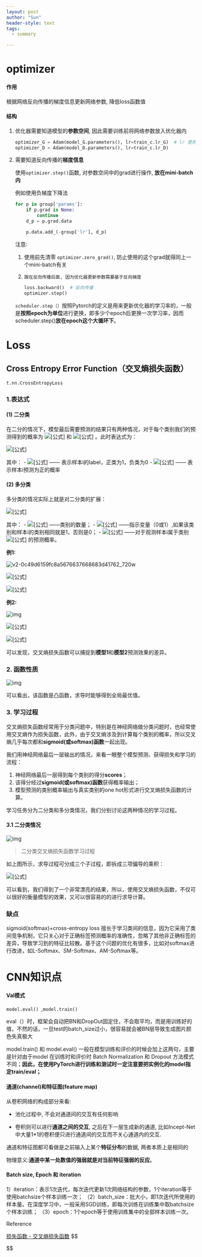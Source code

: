 ```yaml
---
layout: post
author: "Sun"
header-style: text
tags:
  - summary

---
```




# optimizer

#### 作用

根据网络反向传播的梯度信息更新网络参数, 降低loss函数值

#### 结构

1. 优化器需要知道模型的**参数空间**, 因此需要训练前将网络参数放入优化器内

   ```python
   optimizer_G = Adam(model_G.parameters(), lr=train_c.lr_G)  # lr 使用的是初始lr
   optimizer_D = Adam(model_D.parameters(), lr=train_c.lr_D)	
   ```

2. 需要知道反向传播的**梯度信息**

   使用`optimizer.step()`函数, 对参数空间中的grad进行操作, **放在mini-batch内**

   例如使用负梯度下降法

   ```python
   for p in group['params']:
       if p.grad is None:  
           continue
       d_p = p.grad.data
   
       p.data.add_(-group['lr'], d_p)
   ```

   注意: 

   1. 使用前先清零 `optimizer.zero_grad()`, 防止使用的这个grad就得同上一个mini-batch有关

   2. `跟在反向传播后面, 因为优化器更新参数需要基于反向梯度`

      ```python
      loss.backward()  # 反向传播
      optimizer.step()
      ```

   `scheduler.step（）`按照Pytorch的定义是用来更新优化器的学习率的，一般是**按照epoch为单位**进行更换，即多少个epoch后更换一次学习率，因而scheduler.step()**放在epoch这个大循环下**。

# Loss

## Cross Entropy Error Function（交叉熵损失函数）

`t.nn.CrossEntropyLoss`

### 1.表达式

#### (1) 二分类

在二分的情况下，模型最后需要预测的结果只有两种情况，对于每个类别我们的预测得到的概率为 ![[公式]](https://www.zhihu.com/equation?tex=p) 和 ![[公式]](https://www.zhihu.com/equation?tex=1-p) 。此时表达式为：

![[公式]](https://www.zhihu.com/equation?tex=L+%3D+%5Cfrac%7B1%7D%7BN%7D%5Csum_%7Bi%7D+L_i+%3D+%5Cfrac%7B1%7D%7BN%7D%5Csum_%7Bi%7D-%5By_i%5Ccdot+log%28p_i%29+%2B+%281-y_i%29%5Ccdot+log%281-p_i%29%5D+%5C%5C)

其中：
\- ![[公式]](https://www.zhihu.com/equation?tex=y_i) —— 表示样本i的label，正类为1，负类为0
\- ![[公式]](https://www.zhihu.com/equation?tex=p_i) —— 表示样本i预测为正的概率

#### (2) 多分类

多分类的情况实际上就是对二分类的扩展：

![[公式]](https://www.zhihu.com/equation?tex=L+%3D+%5Cfrac%7B1%7D%7BN%7D%5Csum_%7Bi%7D+L_i+%3D+%5Cfrac%7B1%7D%7BN%7D%5Csum_%7Bi%7D+-%5Csum_%7Bc%3D1%7D%5EMy_%7Bic%7D%5Clog%28p_%7Bic%7D%29+%5C%5C)

其中：
\- ![[公式]](https://www.zhihu.com/equation?tex=M) ——类别的数量；
\- ![[公式]](https://www.zhihu.com/equation?tex=y_%7Bic%7D) ——指示变量（0或1）,如果该类别和样本i的类别相同就是1，否则是0；
\- ![[公式]](https://www.zhihu.com/equation?tex=p_%7Bic%7D) ——对于观测样本i属于类别 ![[公式]](https://www.zhihu.com/equation?tex=c) 的预测概率。

**例1:**

![v2-0c49d6159fc8a5676637668683d41762_720w](https://pic3.zhimg.com/80/v2-0c49d6159fc8a5676637668683d41762_720w.jpg)

![[公式]](https://www.zhihu.com/equation?tex=%5Cbegin%7Baligned%7D++++%5Ctext%7Bsample+1+loss%7D+%3D+-+%280%5Ctimes+log0.3+%2B+0%5Ctimes+log0.3+%2B+1%5Ctimes+log0.4%29+%3D+0.91+%5C%5C++++%5Ctext%7Bsample+2+loss%7D+%3D+-+%280%5Ctimes+log0.3+%2B+1%5Ctimes+log0.4+%2B+0%5Ctimes+log0.3%29+%3D+0.91+%5C%5C++++%5Ctext%7Bsample+3+loss%7D+%3D+-+%281%5Ctimes+log0.1+%2B+0%5Ctimes+log0.2+%2B+0%5Ctimes+log0.7%29+%3D+2.30+%5C%5C+%5Cend%7Baligned%7D+%5C%5C)

![[公式]](https://www.zhihu.com/equation?tex=L%3D%5Cfrac%7B0.91%2B0.91%2B2.3%7D%7B3%7D%3D1.37+%5C%5C)

**例2:**

![img](https://pic3.zhimg.com/80/v2-6d31cf03185b408d5e93fa3e3c05096e_720w.jpg)



![[公式]](https://www.zhihu.com/equation?tex=%5Cbegin%7Baligned%7D++++%5Ctext%7Bsample+1+loss%7D+%3D+-+%280%5Ctimes+log0.1+%2B+0%5Ctimes+log0.2+%2B+1%5Ctimes+log0.7%29+%3D+0.35+%5C%5C++++%5Ctext%7Bsample+2+loss%7D+%3D+-+%280%5Ctimes+log0.1+%2B+1%5Ctimes+log0.7+%2B+0%5Ctimes+log0.2%29+%3D+0.35+%5C%5C++++%5Ctext%7Bsample+3+loss%7D+%3D+-+%281%5Ctimes+log0.3+%2B+0%5Ctimes+log0.4+%2B+0%5Ctimes+log0.4%29+%3D+1.20+%5C%5C+%5Cend%7Baligned%7D+%5C%5C)

![[公式]](https://www.zhihu.com/equation?tex=L%3D%5Cfrac%7B0.35%2B0.35%2B1.2%7D%7B3%7D%3D0.63+%5C%5C)

可以发现，交叉熵损失函数可以捕捉到**模型1**和**模型2**预测效果的差异。

### 2. 函数性质

![img](https://pic3.zhimg.com/80/v2-f049a57b5bb2fcaa7b70f5d182ab64a2_720w.jpg)

可以看出，该函数是凸函数，求导时能够得到全局最优值。

### 3. 学习过程

交叉熵损失函数经常用于分类问题中，特别是在神经网络做分类问题时，也经常使用交叉熵作为损失函数，此外，由于交叉熵涉及到计算每个类别的概率，所以交叉熵几乎每次都和**sigmoid(或softmax)函数**一起出现。

我们用神经网络最后一层输出的情况，来看一眼整个模型预测、获得损失和学习的流程：

1. 神经网络最后一层得到每个类别的得分**scores**；
2. 该得分经过**sigmoid(或softmax)函数**获得概率输出；
3. 模型预测的类别概率输出与真实类别的one hot形式进行交叉熵损失函数的计算。

学习任务分为二分类和多分类情况，我们分别讨论这两种情况的学习过程。

#### 3.1 二分类情况

![img](https://pic1.zhimg.com/80/v2-d44fea1bda9338eaabf8e96df099981c_720w.jpg)

> 二分类交叉熵损失函数学习过程

如上图所示，求导过程可分成三个子过程，即拆成三项偏导的乘积：

![[公式]](https://www.zhihu.com/equation?tex=%5Cbegin%7Baligned%7D++%5Cfrac%7B%5Cpartial+L_i%7D%7B%5Cpartial+w_i%7D+%26%3D+%5Cfrac%7B%5Cpartial+L_i%7D%7B%5Cpartial+p_i%7D%5Ccdot+%5Cfrac%7B%5Cpartial+p_i%7D%7B%5Cpartial+s_i%7D%5Ccdot+%5Cfrac%7B%5Cpartial+s_i%7D%7B%5Cpartial+w_i%7D+%5C%5C++%26%3D+%5B-%5Cfrac%7By_i%7D%7Bp_i%7D%2B%5Cfrac%7B1-y_i%7D%7B1-p_i%7D%5D+%5Ccdot+%5Csigma%28s_i%29%5Ccdot+%5B1-%5Csigma%28s_i%29%5D%5Ccdot+x_i+%5C%5C++%26%3D+%5B-%5Cfrac%7By_i%7D%7B%5Csigma%28s_i%29%7D%2B%5Cfrac%7B1-y_i%7D%7B1-%5Csigma%28s_i%29%7D%5D+%5Ccdot+%5Csigma%28s_i%29%5Ccdot+%5B1-%5Csigma%28s_i%29%5D%5Ccdot+x_i+%5C%5C++%26%3D+%5B-%5Cfrac%7By_i%7D%7B%5Csigma%28s_i%29%7D%5Ccdot+%5Csigma%28s_i%29%5Ccdot+%281-%5Csigma%28s_i%29%29%2B%5Cfrac%7B1-y_i%7D%7B1-%5Csigma%28s_i%29%7D%5Ccdot+%5Csigma%28s_i%29%5Ccdot+%281-%5Csigma%28s_i%29%29%5D%5Ccdot+x_i+%5C%5C++%26%3D+%5B-y_i%2By_i%5Ccdot+%5Csigma%28s_i%29%2B%5Csigma%28s_i%29-y_i%5Ccdot+%5Csigma%28s_i%29%5D%5Ccdot+x_i+%5C%5C++%26%3D+%5B%5Csigma%28s_i%29-y_i%5D%5Ccdot+x_i+%5C%5C+%5Cend%7Baligned%7D+%5C%5C)

可以看到，我们得到了一个非常漂亮的结果，所以，使用交叉熵损失函数，不仅可以很好的衡量模型的效果，又可以很容易的的进行求导计算。

### 缺点

sigmoid(softmax)+cross-entropy loss 擅长于学习类间的信息，因为它采用了类间竞争机制，它只关心对于正确标签预测概率的准确性，忽略了其他非正确标签的差异，导致学习到的特征比较散。基于这个问题的优化有很多，比如对softmax进行改进，如L-Softmax、SM-Softmax、AM-Softmax等。

# CNN知识点

#### Val模式

`model.eval() `,`model.train() ` 

eval（）时，框架会自动把BN和DropOut固定住，不会取平均，而是用训练好的值，不然的话，一旦test的batch_size过小，很容易就会被BN层导致生成图片颜色失真极大

model.train() 和 model.eval() 一般在模型训练和评价的时候会加上这两句，主要是针对由于model 在训练时和评价时 Batch Normalization 和 Dropout 方法模式不同；**因此，在使用PyTorch进行训练和测试时一定注意要把实例化的model指定train/eval；**





#### 通道(channel)和特征图(feature map)

从卷积网络的构成部分来看: 

* 池化过程中, 不会对通道间的交互有任何影响

* 卷积则可以进行**通道之间的交互**, 之后在下一层生成新的通道, 比如Incept-Net中大量1*1的卷积便只进行通道间的交互而不关心通道内的交互.

通道和特征图都可看做是之前输入上某个**特征分布**的数据, 两者本质上是相同的

物理意义:**通道中某一处数值的强弱就是对当前特征强弱的反应**。

#### Batch size, Epoch 和 iteration

1）iteration：表示1次迭代，每次迭代更新1次网络结构的参数，1个iteration等于使用batchsize个样本训练一次；
（2）batch_size：批大小，即1次迭代所使用的样本量。在深度学习中，一般采用SGD训练，即每次训练在训练集中取batchsize个样本训练；
（3）epoch：1个epoch等于使用训练集中的全部样本训练一次。





Reference

[损失函数 - 交叉熵损失函数](https://zhuanlan.zhihu.com/p/35709485)
$$

$$
